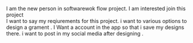 I am the new person in softwarewok flow project.
I am interested join this project  
I want to say my reqiurements for this project.
i want to various options to design a grament .
I Want a account in the app so that i save my designs there.
i want to post in my social media after designing .
